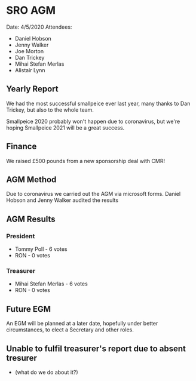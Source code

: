 # SRO AGM
Date: 4/5/2020
Attendees: 
- Daniel Hobson
- Jenny Walker
- Joe Morton
- Dan Trickey
- Mihai Stefan Merlas
- Alistair Lynn


## Yearly Report
We had the most successful smallpeice ever last year, many thanks to Dan Trickey, but also to the whole team.

Smallpeice 2020 probably won't happen due to coronavirus, but we're hoping Smallpeice 2021 will be a great success.

## Finance
We raised £500 pounds from a new sponsorship deal with CMR!

## AGM Method
Due to coronavirus we carried out the AGM via microsoft forms. Daniel Hobson and Jenny Walker audited the results

## AGM Results
### President
- Tommy Poll - 6 votes
- RON - 0 votes

### Treasurer
- Mihai Stefan Merlas - 6 votes
- RON - 0 votes


## Future EGM
An EGM will be planned at a later date, hopefully under better circumstances, to elect a Secretary and other roles.


## Unable to fulfil treasurer's report due to absent tresurer
- (what do we do about it?)


